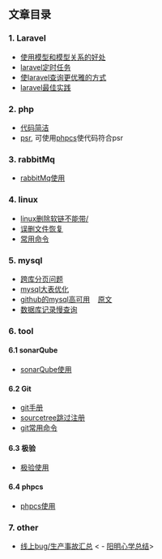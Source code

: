 ## 文章目录

### 1. Laravel
  - [使用模型和模型关系的好处](https://github.com/clms2/arcs/issues/1)
  - [laravel定时任务](https://divinglaravel.com/task-scheduling)
  - [使laravel查询更优雅的方式](https://segmentfault.com/a/1190000012987608)
  - [laravel最佳实践](https://github.com/clms2/arcs/issues/14)
  
### 2. php
  - [代码简洁](https://segmentfault.com/a/1190000015098729)
  - [psr](https://psr.phphub.org/), 可使用[phpcs](https://github.com/squizlabs/PHP_CodeSniffer)使代码符合psr
  
### 3. rabbitMq
  - [rabbitMq使用](https://github.com/clms2/arcs/issues/2)
  
### 4. linux
  - [linux删除软链不能带/](https://github.com/clms2/arcs/issues/4)
  - [误删文件恢复](https://github.com/clms2/arcs/issues/3)
  - [常用命令](https://github.com/clms2/arcs/issues/8)
  
### 5. mysql
  - [跨库分页问题](https://cloud.tencent.com/developer/article/1048654)
  - [mysql大表优化](https://segmentfault.com/a/1190000006158186)
  - [github的mysql高可用](http://blog.jobbole.com/114200/)&nbsp;&nbsp;&nbsp;&nbsp;[原文](https://githubengineering.com/mysql-high-availability-at-github/)
  - [数据库记录慢查询](https://github.com/clms2/arcs/issues/13)
  
### 6. tool
#### 6.1 sonarQube
  - [sonarQube使用](https://github.com/clms2/arcs/issues/7)
  
#### 6.2 Git
  - [git手册](https://git-scm.com/book/zh/v2)
  - [sourcetree跳过注册](https://github.com/clms2/arcs/issues/10)
  - [git常用命令](https://github.com/clms2/arcs/issues/11)

#### 6.3 极验
  - [极验使用](https://github.com/clms2/arcs/issues/12)

#### 6.4 phpcs
  - [phpcs使用](https://segmentfault.com/a/1190000015971297)

### 7. other
  - [线上bug/生产事故汇总](https://github.com/clms2/arcs/issues/9)
< - [阳明心学总结](https://github.com/clms2/arcs/blob/master/res/txt/ym.md)>
